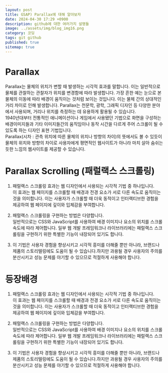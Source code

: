 ```yaml
---
layout: post
title: GSAP) Parallax에 대해 알아보자
date: 2024-04-30 17:29 +0900
description: github에 대한 여러가지 설명들
image: ../assets/img/blog_img16.png
category: 코딩
tags: git github
published: true
sitemap: true
---
```


# Parallax   
Parallax는 물체의 위치가 변할 때 발생하는 시각적 효과를 말합니다. 이는 일반적으로 물체를 관찰하는 관찰자가 위치를 변경함에 따라 발생합니다. 가장 흔한 예는 눈으로 본 물체의 이동에 따라 배경이 움직이는 것처럼 보이는 것입니다. 이는 물체 간의 상대적인 거리 차이로 인해 발생합니다. Parallax는 천문학, 광학, 그래픽 디자인 등 다양한 분야에서 사용되며, 거리나 위치를 측정하는 데 유용하게 활용될 수 있습니다.    
1940년대부터 전통적인 애니메이션이나 게임에서 사용됐던 기법으로 화면을 구성하는 배경이미지들과 
기타 이미지들간의 움직임이나 동작 시간을 다르게 주어 스크롤이 될 수 있도록 하는 디자인 표현 기법입니다.    
Parallax(시차 : 관측 위치에 따른 물체의 위치나 방향의 차이)의 뜻에서도 볼 수 있듯이 물체의 위치와 방향의 차이로 사용자에게 평면적인 웹사이트가 아니라 마치 살아 숨쉬는 듯한 느낌의 웹사이트를 제공할 수 있습니다.    

# Parallax Scrolling (패럴랙스 스크롤링)    
1. 패럴랙스 스크롤링 효과는 웹 디자인에서 사용되는 시각적 기법 중 하나입니다.    
이 효과는 웹 페이지를 스크롤할 때 배경과 전경 요소가 서로 다른 속도로 움직이는 것을 의미합니다. 이는 사용자가 스크롤할 때 더욱 동적이고 인터랙티브한 경험을 제공하여 웹 페이지에 깊이와 입체감을 부여합니다.   

2. 패럴랙스 스크롤링을 구현하는 방법은 다양합니다.    
일반적으로는 CSS와 JavaScript를 사용하여 배경 이미지나 요소의 위치를 스크롤 속도에 따라 제어합니다. 일부 웹 개발 프레임워크나 라이브러리에는 패럴랙스 스크롤링을 구현하기 위한 특별한 기능이 내장되어 있기도 합니다.   

3. 이 기법은 사용자 경험을 향상시키고 시각적 흥미를 더해줄 뿐만 아니라, 브랜드나 제품의 스토리텔링에도 도움이 될 수 있습니다.하지만 과용될 경우 사용자의 주의를 분산시키고 성능 문제를 야기할 수 있으므로 적절하게 사용해야 합니다.    


# 등장배경     
1. 패럴랙스 스크롤링 효과는 웹 디자인에서 사용되는 시각적 기법 중 하나입니다.    
이 효과는 웹 페이지를 스크롤할 때 배경과 전경 요소가 서로 다른 속도로 움직이는 것을 의미합니다. 이는 사용자가 스크롤할 때 더욱 동적이고 인터랙티브한 경험을 제공하여 웹 페이지에 깊이와 입체감을 부여합니다.   

2. 패럴랙스 스크롤링을 구현하는 방법은 다양합니다.    
일반적으로는 CSS와 JavaScript를 사용하여 배경 이미지나 요소의 위치를 스크롤 속도에 따라 제어합니다. 일부 웹 개발 프레임워크나 라이브러리에는 패럴랙스 스크롤링을 구현하기 위한 특별한 기능이 내장되어 있기도 합니다.   

3. 이 기법은 사용자 경험을 향상시키고 시각적 흥미를 더해줄 뿐만 아니라, 브랜드나 제품의 스토리텔링에도 도움이 될 수 있습니다.하지만 과용될 경우 사용자의 주의를 분산시키고 성능 문제를 야기할 수 있으므로 적절하게 사용해야 합니다.    


 